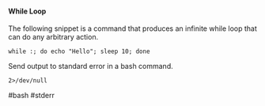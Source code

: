 #### While Loop
The following snippet is a command that produces an infinite while loop that can do any arbitrary action.

`while :; do echo "Hello"; sleep 10; done`

Send output to standard error in a bash command. 

`2>/dev/null`

#bash #stderr
